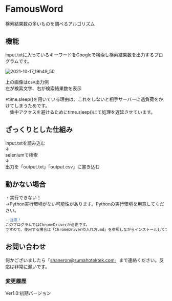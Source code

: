 # FamousWord<br>
検索結果数の多いものを調べるアルゴリズム

## 機能<br>
input.txtに入っているキーワードをGoogleで検索し検索結果数を出力するプログラムです。<br>

![2021-10-17_19h49_50](https://user-images.githubusercontent.com/77985354/137624032-ad1f8dd0-e952-4aa8-b53c-490f54db9421.png)

上の画像はcsv出力例<br>
左が検索文字、右が検索結果数を表示

※time.sleep()を用いている理由は、これをしないと相手サーバーに過負荷をかけてしまうためです。<br>
　集中アクセスを避けるためにtime.sleep()にて処理を遅延させています。<br>

## ざっくりとした仕組み<br>
input.txtを読み込む<br>
↓<br>
seleniumで検索<br>
↓<br>
出力を「output.txt」「output.csv」に書き込む

## 動かない場合<br>
・実行できない！<br>
→Python実行環境がない可能性があります。Pythonの実行環境を用意してください。<br>

```diff
- 注意！
このプログラムではChromeDriverが必要です。
ですので、使用する場合は「ChromeDriverの入れ方.md」を参照しながらインストールしてプログラム内変数「chrome_driver_path」のパスを書き換えてください。
```

## お問い合わせ<br>
何かございましたら「shaneron@sumahotektek.com」まで連絡ください。反応は非常に遅いです。<br>

### 変更履歴<br>
Ver1.0:初期バージョン
